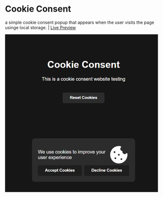 # Cookie Consent
a simple cookie consent popup that appears when the user visits the page usinge local storage. | [Live Preview](https://reyfaldy.github.io/roadmap.sh-fe-projects/11-Cookie%20Consent/)

![Cookie Consent](./cookie-consent.png)
